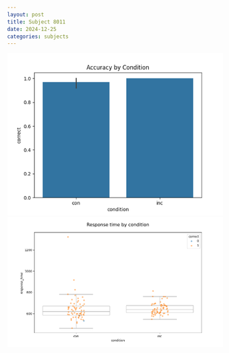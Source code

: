 ```yaml
---
layout: post
title: Subject 8011
date: 2024-12-25
categories: subjects
---
```


![](data/8011/run-14/8011_NF_acc.png)
![](data/8011/run-14/8011_NF_rt.png)
